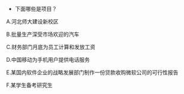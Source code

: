 - 下面哪些是项目？

A.河北师大建设新校区

B.批量生产深受市场欢迎的汽车

C.财务部门月底为员工计算和发放工资

D.中国移动为手机用户提供电话服务

E.某国内软件企业的战略发展部门制作一份贷款收购微软公司的可行性报告

F.某学生备考研究生